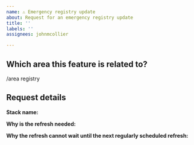 ```yaml
---
name: ⚠️ Emergency registry update
about: Request for an emergency registry update
title: ''
labels: ''
assignees: johnmcollier

---
```


## Which area this feature is related to?

/area registry

<!--
    The staging devfile registry, https://registry.stage.devfile.io is refreshed upon each commit to main in this repository.
    Production, https://registry.devfile.io, is promoted manually each Wednesday, as needed.

    If you are a stack or sample owner and need to request an urgent refresh of https://registry.devfile.io before Wednesday (for example if a stack is broken),
    please fill out the issue template below.
-->

## Request details

**Stack name:**

**Why is the refresh needed:**

**Why the refresh cannot wait until the next regularly scheduled refresh:**
